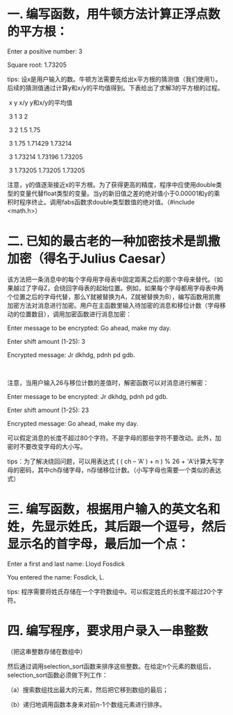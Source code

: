 # 一. 编写函数，用牛顿方法计算正浮点数的平方根：

Enter a positive number: 3

Square root: 1.73205

 

tips: 设x是用户输入的数。牛顿方法需要先给出x平方根的猜测值（我们使用1）。后续的猜测值通过计算y和x/y的平均值得到。下表给出了求解3的平方根的过程。

​         x                                 y                                 x/y                            y和x/y的平均值

​         3                                1                                3                                         2

​         3                                2                                1.5                                     1.75

​         3                                1.75                          1.71429                          1.73214

​         3                                1.73214                  1.73196                          1.73205

​         3                                1.73205                  1.73205                          1.73205

注意，y的值逐渐接近x的平方根。为了获得更高的精度，程序中应使用double类型的变量代替float类型的变量。当y的新旧值之差的绝对值小于0.00001和y的乘积时程序终止。调用fabs函数求double类型数值的绝对值。（#include <math.h>）



# 二. 已知的最古老的一种加密技术是凯撒加密（得名于Julius Caesar）

该方法把一条消息中的每个字母用字母表中固定距离之后的那个字母来替代。（如果越过了字母Z，会绕回字母表的起始位置。例如，如果每个字母都用字母表中两个位置之后的字母代替，那么Y就被替换为A，Z就被替换为B），编写函数用凯撒加密方法对消息进行加密。用户在主函数里输入待加密的消息和移位计数（字母移动的位置数目），调用加密函数进行消息加密：

Enter message to be encrypted: Go ahead, make my day.

Enter shift amount (1-25): 3

Encrypted message: Jr dkhdg, pdnh pd gdb.

​       

注意，当用户输入26与移位计数的差值时，解密函数可以对消息进行解密：

Enter message to be encrypted: Jr dkhdg, pdnh pd gdb.

Enter shift amount (1-25): 23

Encrypted message: Go ahead, make my day.

 

可以假定消息的长度不超过80个字符。不是字母的那些字符不要改动。此外，加密时不要改变字母的大小写。

tips：为了解决绕回问题，可以用表达式 ( ( ch – ‘A’ ) + n ) % 26 + ‘A’计算大写字母的密码，其中ch存储字母，n存储移位计数。（小写字母也需要一个类似的表达式）

 

# 三. 编写函数，根据用户输入的英文名和姓，先显示姓氏，其后跟一个逗号，然后显示名的首字母，最后加一个点：

Enter a first and last name: Lloyd Fosdick

You entered the name: Fosdick, L.

 

tips: 程序需要将姓氏存储在一个字符数组中。可以假定姓氏的长度不超过20个字符。

 

# 四. 编写程序，要求用户录入一串整数

（把这串整数存储在数组中）

然后通过调用selection_sort函数来排序这些整数。在给定n个元素的数组后，selection_sort函数必须做下列工作：

（a）搜索数组找出最大的元素，然后把它移到数组的最后；

（b）递归地调用函数本身来对前n-1个数组元素进行排序。

 